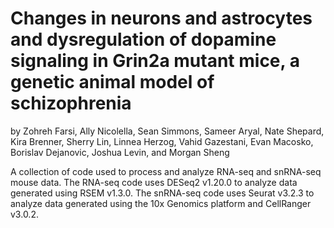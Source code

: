 # Changes in neurons and astrocytes and dysregulation of dopamine signaling in Grin2a mutant mice, a genetic animal model of schizophrenia
by Zohreh Farsi, Ally Nicolella, Sean Simmons, Sameer Aryal, Nate Shepard, Kira Brenner, Sherry Lin, Linnea Herzog, Vahid Gazestani, Evan Macosko, Borislav Dejanovic, Joshua Levin, and Morgan Sheng

A collection of code used to process and analyze RNA-seq and snRNA-seq mouse data. The RNA-seq code uses DESeq2 v1.20.0 to analyze data generated using RSEM v1.3.0. The snRNA-seq code uses Seurat v3.2.3 to analyze data generated using the 10x Genomics platform and CellRanger v3.0.2.
